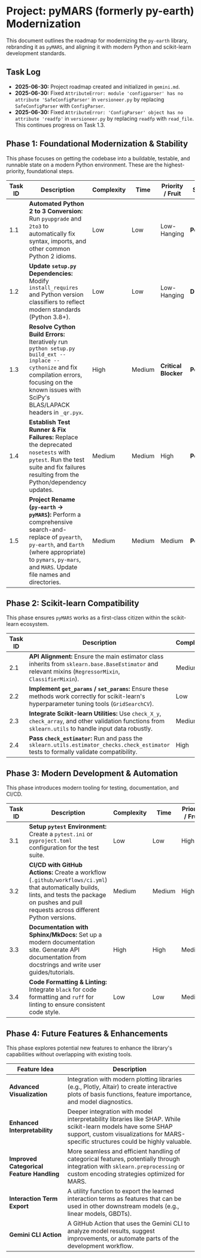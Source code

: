 # Project: pyMARS (formerly py-earth) Modernization

This document outlines the roadmap for modernizing the `py-earth` library, rebranding it as `pyMARS`, and aligning it with modern Python and scikit-learn development standards.

## Task Log

- **2025-06-30:** Project roadmap created and initialized in `gemini.md`.
- **2025-06-30:** Fixed `AttributeError: module 'configparser' has no attribute 'SafeConfigParser'` in `versioneer.py` by replacing `SafeConfigParser` with `ConfigParser`.
- **2025-06-30:** Fixed `AttributeError: 'ConfigParser' object has no attribute 'readfp'` in `versioneer.py` by replacing `readfp` with `read_file`. This continues progress on Task 1.3.

## Phase 1: Foundational Modernization & Stability

This phase focuses on getting the codebase into a buildable, testable, and runnable state on a modern Python environment. These are the highest-priority, foundational steps.

| Task ID | Description | Complexity | Time | Priority / Fruit | Status |
|---|---|---|---|---|---|
| 1.1 | **Automated Python 2 to 3 Conversion:** Run `pyupgrade` and `2to3` to automatically fix syntax, imports, and other common Python 2 idioms. | Low | Low | Low-Hanging | **Pending** |
| 1.2 | **Update `setup.py` Dependencies:** Modify `install_requires` and Python version classifiers to reflect modern standards (Python 3.8+). | Low | Low | Low-Hanging | **Done** |
| 1.3 | **Resolve Cython Build Errors:** Iteratively run `python setup.py build_ext --inplace --cythonize` and fix compilation errors, focusing on the known issues with SciPy's BLAS/LAPACK headers in `_qr.pyx`. | High | Medium | **Critical Blocker** | **Pending** |
| 1.4 | **Establish Test Runner & Fix Failures:** Replace the deprecated `nosetests` with `pytest`. Run the test suite and fix failures resulting from the Python/dependency updates. | Medium | Medium | High | **Pending** |
| 1.5 | **Project Rename (`py-earth` -> `pyMARS`):** Perform a comprehensive search-and-replace of `pyearth`, `py-earth`, and `Earth` (where appropriate) to `pymars`, `py-mars`, and `MARS`. Update file names and directories. | Medium | Medium | Medium | **Pending** |

## Phase 2: Scikit-learn Compatibility

This phase ensures `pyMARS` works as a first-class citizen within the scikit-learn ecosystem.

| Task ID | Description | Complexity | Time | Priority / Fruit | Status |
|---|---|---|---|---|---|
| 2.1 | **API Alignment:** Ensure the main estimator class inherits from `sklearn.base.BaseEstimator` and relevant mixins (`RegressorMixin`, `ClassifierMixin`). | Medium | Medium | High | **Pending** |
| 2.2 | **Implement `get_params` / `set_params`:** Ensure these methods work correctly for scikit-learn's hyperparameter tuning tools (`GridSearchCV`). | Low | Low | High | **Pending** |
| 2.3 | **Integrate Scikit-learn Utilities:** Use `check_X_y`, `check_array`, and other validation functions from `sklearn.utils` to handle input data robustly. | Medium | Medium | Medium | **Pending** |
| 2.4 | **Pass `check_estimator`:** Run and pass the `sklearn.utils.estimator_checks.check_estimator` tests to formally validate compatibility. | High | High | High | **Pending** |

## Phase 3: Modern Development & Automation

This phase introduces modern tooling for testing, documentation, and CI/CD.

| Task ID | Description | Complexity | Time | Priority / Fruit | Status |
|---|---|---|---|---|---|
| 3.1 | **Setup `pytest` Environment:** Create a `pytest.ini` or `pyproject.toml` configuration for the test suite. | Low | Low | High | **Pending** |
| 3.2 | **CI/CD with GitHub Actions:** Create a workflow (`.github/workflows/ci.yml`) that automatically builds, lints, and tests the package on pushes and pull requests across different Python versions. | Medium | Medium | High | **Pending** |
| 3.3 | **Documentation with Sphinx/MkDocs:** Set up a modern documentation site. Generate API documentation from docstrings and write user guides/tutorials. | High | High | Medium | **Pending** |
| 3.4 | **Code Formatting & Linting:** Integrate `black` for code formatting and `ruff` for linting to ensure consistent code style. | Low | Low | Medium | **Pending** |

## Phase 4: Future Features & Enhancements

This phase explores potential new features to enhance the library's capabilities without overlapping with existing tools.

| Feature Idea | Description |
|---|---|
| **Advanced Visualization** | Integration with modern plotting libraries (e.g., Plotly, Altair) to create interactive plots of basis functions, feature importance, and model diagnostics. |
| **Enhanced Interpretability** | Deeper integration with model interpretability libraries like SHAP. While scikit-learn models have some SHAP support, custom visualizations for MARS-specific structures could be highly valuable. |
| **Improved Categorical Feature Handling** | More seamless and efficient handling of categorical features, potentially through integration with `sklearn.preprocessing` or custom encoding strategies optimized for MARS. |
| **Interaction Term Export** | A utility function to export the learned interaction terms as features that can be used in other downstream models (e.g., linear models, GBDTs). |
| **Gemini CLI Action** | A GitHub Action that uses the Gemini CLI to analyze model results, suggest improvements, or automate parts of the development workflow. |
